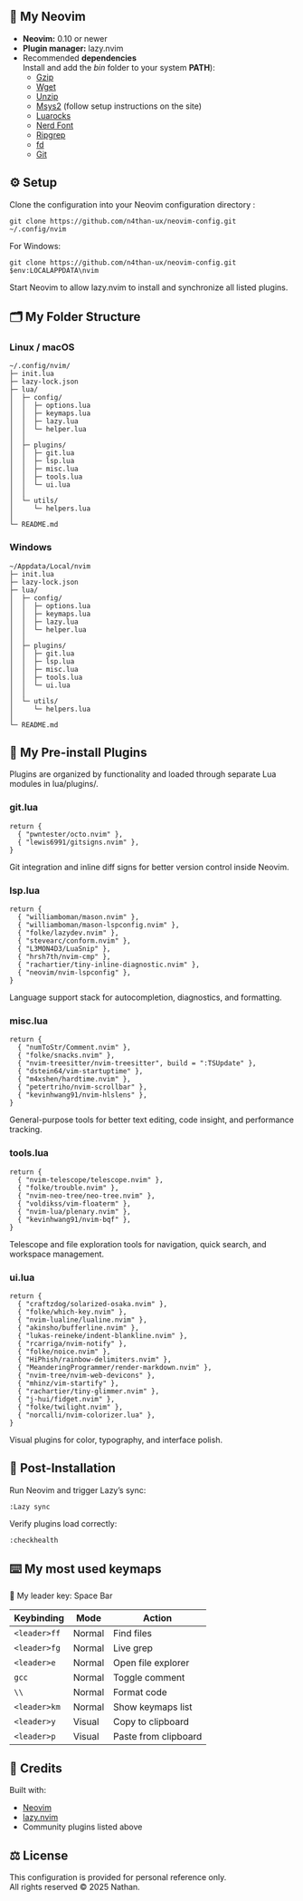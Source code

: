 ## 🧩 My Neovim

- **Neovim:** 0.10 or newer
- **Plugin manager:** lazy.nvim
- Recommended **dependencies**<br>
Install and add the *bin* folder to your system **PATH**):
    - [Gzip](https://gnuwin32.sourceforge.net/packages/gzip.htm)
    - [Wget](https://gnuwin32.sourceforge.net/packages/wget.htm)
    - [Unzip](https://gnuwin32.sourceforge.net/packages/unzip.htm)
    - [Msys2](https://www.msys2.org/) (follow setup instructions on the site)
    - [Luarocks](https://luarocks.org/)
    - [Nerd Font](https://www.nerdfonts.com/font-downloads)
    - [Ripgrep](https://github.com/BurntSushi/ripgrep)
    - [fd](https://github.com/sharkdp/fd)
    - [Git](https://git-scm.com/)

## ⚙️ Setup

Clone the configuration into your Neovim configuration directory :

```
git clone https://github.com/n4than-ux/neovim-config.git ~/.config/nvim
```

For Windows:

```
git clone https://github.com/n4than-ux/neovim-config.git $env:LOCALAPPDATA\nvim
```

Start Neovim to allow lazy.nvim to install and synchronize all listed plugins.

## 🗂️ My Folder Structure

### Linux / macOS
```
~/.config/nvim/
├─ init.lua
├─ lazy-lock.json
├─ lua/
│  ├─ config/
│  │  ├─ options.lua
│  │  ├─ keymaps.lua
│  │  ├─ lazy.lua
│  │  └─ helper.lua
│  │
│  ├─ plugins/
│  │  ├─ git.lua
│  │  ├─ lsp.lua
│  │  ├─ misc.lua
│  │  ├─ tools.lua
│  │  └─ ui.lua
│  │
│  └─ utils/
│     └─ helpers.lua
│
└─ README.md

```

### Windows
```
~/Appdata/Local/nvim
├─ init.lua
├─ lazy-lock.json
├─ lua/
│  ├─ config/
│  │  ├─ options.lua
│  │  ├─ keymaps.lua
│  │  ├─ lazy.lua
│  │  └─ helper.lua
│  │
│  ├─ plugins/
│  │  ├─ git.lua
│  │  ├─ lsp.lua
│  │  ├─ misc.lua
│  │  ├─ tools.lua
│  │  └─ ui.lua
│  │
│  └─ utils/
│     └─ helpers.lua
│
└─ README.md
```

## 🔌 My Pre-install Plugins

Plugins are organized by functionality and loaded through separate Lua modules in lua/plugins/.

### git.lua

```
return {
  { "pwntester/octo.nvim" },
  { "lewis6991/gitsigns.nvim" },
}
```
Git integration and inline diff signs for better version control inside Neovim.

### lsp.lua
```
return {
  { "williamboman/mason.nvim" },
  { "williamboman/mason-lspconfig.nvim" },
  { "folke/lazydev.nvim" },
  { "stevearc/conform.nvim" },
  { "L3MON4D3/LuaSnip" },
  { "hrsh7th/nvim-cmp" },
  { "rachartier/tiny-inline-diagnostic.nvim" },
  { "neovim/nvim-lspconfig" },
}
```
Language support stack for autocompletion, diagnostics, and formatting.

### misc.lua
```    
return {
  { "numToStr/Comment.nvim" },
  { "folke/snacks.nvim" },
  { "nvim-treesitter/nvim-treesitter", build = ":TSUpdate" },
  { "dstein64/vim-startuptime" },
  { "m4xshen/hardtime.nvim" },
  { "petertriho/nvim-scrollbar" },
  { "kevinhwang91/nvim-hlslens" },
}
```
General-purpose tools for better text editing, code insight, and performance tracking.

### tools.lua
```
return {
  { "nvim-telescope/telescope.nvim" },
  { "folke/trouble.nvim" },
  { "nvim-neo-tree/neo-tree.nvim" },
  { "voldikss/vim-floaterm" },
  { "nvim-lua/plenary.nvim" },
  { "kevinhwang91/nvim-bqf" },
}
```
Telescope and file exploration tools for navigation, quick search, and workspace management.

### ui.lua
```
return {
  { "craftzdog/solarized-osaka.nvim" },
  { "folke/which-key.nvim" },
  { "nvim-lualine/lualine.nvim" },
  { "akinsho/bufferline.nvim" },
  { "lukas-reineke/indent-blankline.nvim" },
  { "rcarriga/nvim-notify" },
  { "folke/noice.nvim" },
  { "HiPhish/rainbow-delimiters.nvim" },
  { "MeanderingProgrammer/render-markdown.nvim" },
  { "nvim-tree/nvim-web-devicons" },
  { "mhinz/vim-startify" },
  { "rachartier/tiny-glimmer.nvim" },
  { "j-hui/fidget.nvim" },
  { "folke/twilight.nvim" },
  { "norcalli/nvim-colorizer.lua" },
}
```
Visual plugins for color, typography, and interface polish.

## 🧩 Post-Installation

Run Neovim and trigger Lazy’s sync:
```
:Lazy sync
```

Verify plugins load correctly:

```
:checkhealth
```

## ⌨️ My most used keymaps

🔑 My leader key: Space Bar

| Keybinding    | Mode   | Action                 |
|---------------|--------|------------------------|
| `<leader>ff`  | Normal | Find files             |
| `<leader>fg`  | Normal | Live grep              |
| `<leader>e`   | Normal | Open file explorer     |
| `gcc`         | Normal | Toggle comment         |
| `\\`          | Normal | Format code            |
| `<leader>km`  | Normal | Show keymaps list      |
| `<leader>y`   | Visual | Copy to clipboard      |
| `<leader>p`   | Visual | Paste from clipboard   |


## 🔗 Credits

Built with:
- [Neovim](https://neovim.io/)
- [lazy.nvim](https://github.com/folke/lazy.nvim)
- Community plugins listed above

## ⚖️ License
This configuration is provided for personal reference only.  
All rights reserved © 2025 Nathan.
